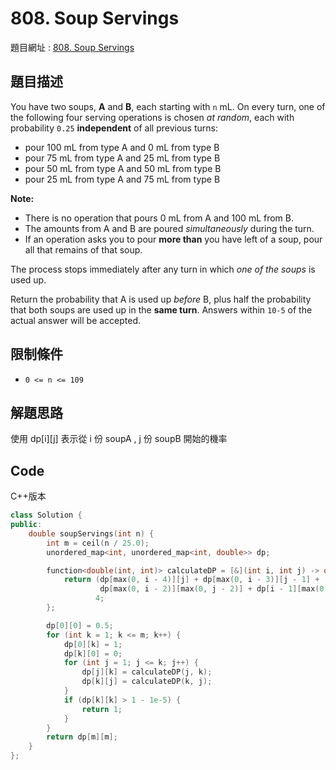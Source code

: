 # 808. Soup Servings

題目網址 : [808. Soup Servings](https://leetcode.com/problems/soup-servings/description/?envType=daily-question&envId=2025-08-08)

## 題目描述

You have two soups, **A** and **B**, each starting with `n` mL. On every turn, one of the following four serving operations is chosen _at random_, each with probability `0.25` **independent** of all previous turns:

- pour 100 mL from type A and 0 mL from type B
- pour 75 mL from type A and 25 mL from type B
- pour 50 mL from type A and 50 mL from type B
- pour 25 mL from type A and 75 mL from type B

**Note:**

- There is no operation that pours 0 mL from A and 100 mL from B.
- The amounts from A and B are poured _simultaneously_ during the turn.
- If an operation asks you to pour **more than** you have left of a soup, pour all that remains of that soup.

The process stops immediately after any turn in which _one of the soups_ is used up.

Return the probability that A is used up _before_ B, plus half the probability that both soups are used up in the **same turn**. Answers within `10-5` of the actual answer will be accepted.

## 限制條件

- `0 <= n <= 109`

## 解題思路

使用 dp\[i\]\[j\] 表示從 i 份 soupA , j 份 soupB 開始的機率

## Code

C++版本

```C++
class Solution {
public:
    double soupServings(int n) {
        int m = ceil(n / 25.0);
        unordered_map<int, unordered_map<int, double>> dp;

        function<double(int, int)> calculateDP = [&](int i, int j) -> double {
            return (dp[max(0, i - 4)][j] + dp[max(0, i - 3)][j - 1] +
                    dp[max(0, i - 2)][max(0, j - 2)] + dp[i - 1][max(0, j - 3)]) /
                   4;
        };

        dp[0][0] = 0.5;
        for (int k = 1; k <= m; k++) {
            dp[0][k] = 1;
            dp[k][0] = 0;
            for (int j = 1; j <= k; j++) {
                dp[j][k] = calculateDP(j, k);
                dp[k][j] = calculateDP(k, j);
            }
            if (dp[k][k] > 1 - 1e-5) {
                return 1;
            }
        }
        return dp[m][m];
    }
};
```

